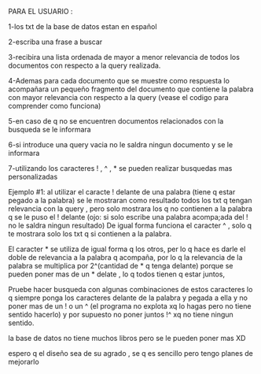 
PARA EL USUARIO :

1-los txt de la base de datos estan en español

2-escriba una frase a buscar 

3-recibira una lista ordenada de mayor a menor relevancia de todos los documentos con respecto 
a la query realizada.

4-Ademas para cada documento que se muestre como respuesta lo acompañara un pequeño fragmento del 
documento que contiene la palabra con mayor relevancia con respecto a la query (vease el codigo para comprender como funciona)

5-en caso de q no se encuentren documentos relacionados con la busqueda se le informara

6-si introduce una query vacia no le saldra ningun documento y se le informara

7-utilizando los caracteres ! , ^ , * se pueden realizar busquedas mas personalizadas 

 Ejemplo #1: al utilizar el caracte ! delante de una palabra (tiene q estar pegado a la palabra)
 se le mostraran como resultado todos los txt q tengan relevancia con la query , pero solo mostrara 
 los q no contienen a la palabra q se le puso el ! delante (ojo: si solo escribe una palabra acompa;ada del ! no le saldra ningun resultado)
 De igual forma funciona el caracter ^ , solo q te mostrara solo los txt q si contienen a la palabra.

 El caracter * se utiliza de igual forma q los otros, per lo q hace es darle el doble de relevancia a la 
 palabra q acompaña, por lo q la relevancia de la palabra se multiplica por 2^(cantidad de * q tenga delante)
 porque se pueden poner mas de un * delate , lo q todos tienen q estar juntos,

 Pruebe hacer busqueda con algunas combinaciones de estos caracteres lo q siempre ponga los caracteres delante de la palabra y pegada a ella y no poner mas de un ! o un ^ (el programa no explota xq lo hagas pero no tiene sentido hacerlo) y por supuesto no poner juntos !^ xq no tiene ningun sentido.

 la base de datos no tiene muchos libros pero se le pueden poner mas XD

 espero q el diseño sea de su agrado , se q es sencillo pero tengo planes de mejorarlo 









